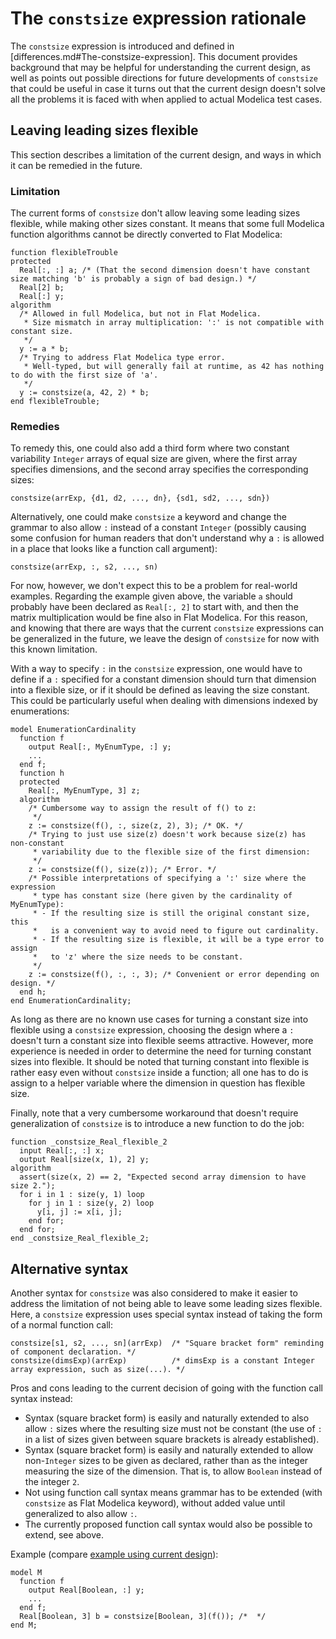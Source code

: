 # The `constsize` expression rationale
The `constsize` expression is introduced and defined in [differences.md#The-constsize-expression].  This document provides background that may be helpful for understanding the current design, as well as points out possible directions for future developments of `constsize` that could be useful in case it turns out that the current design doesn't solve all the problems it is faced with when applied to actual Modelica test cases.

## Leaving leading sizes flexible
This section describes a limitation of the current design, and ways in which it can be remedied in the future.

### Limitation
The current forms of `constsize` don't allow leaving some leading sizes flexible, while making other sizes constant.  It means that some full Modelica function algorithms cannot be directly converted to Flat Modelica:
```
function flexibleTrouble
protected
  Real[:, :] a; /* (That the second dimension doesn't have constant size matching 'b' is probably a sign of bad design.) */
  Real[2] b;
  Real[:] y;
algorithm
  /* Allowed in full Modelica, but not in Flat Modelica.
   * Size mismatch in array multiplication: ':' is not compatible with constant size.
   */
  y := a * b;
  /* Trying to address Flat Modelica type error.
   * Well-typed, but will generally fail at runtime, as 42 has nothing to do with the first size of 'a'.
   */
  y := constsize(a, 42, 2) * b;
end flexibleTrouble;
```

### Remedies

To remedy this, one could also add a third form where two constant variability `Integer` arrays of equal size are given, where the first array specifies dimensions, and the second array specifies the corresponding sizes:
```
constsize(arrExp, {d1, d2, ..., dn}, {sd1, sd2, ..., sdn})
```

Alternatively, one could make `constsize` a keyword and change the grammar to also allow `:` instead of a constant `Integer` (possibly causing some confusion for human readers that don't understand why a `:` is allowed in a place that looks like a function call argument):
```
constsize(arrExp, :, s2, ..., sn)
```

For now, however, we don't expect this to be a problem for real-world examples.  Regarding the example given above, the variable `a` should probably have been declared as `Real[:, 2]` to start with, and then the matrix multiplication would be fine also in Flat Modelica.  For this reason, and knowing that there are ways that the current `constsize` expressions can be generalized in the future, we leave the design of `constsize` for now with this known limitation.

With a way to specify `:` in the `constsize` expression, one would have to define if a `:` specified for a constant dimension should turn that dimension into a flexible size, or if it should be defined as leaving the size constant.  This could be particularly useful when dealing with dimensions indexed by enumerations:
```
model EnumerationCardinality
  function f
    output Real[:, MyEnumType, :] y;
    ...
  end f;
  function h
  protected
    Real[:, MyEnumType, 3] z;
  algorithm
    /* Cumbersome way to assign the result of f() to z:
     */
    z := constsize(f(), :, size(z, 2), 3); /* OK. */
    /* Trying to just use size(z) doesn't work because size(z) has non-constant
     * variability due to the flexible size of the first dimension:
     */
    z := constsize(f(), size(z)); /* Error. */
    /* Possible interpretations of specifying a ':' size where the expression
     * type has constant size (here given by the cardinality of MyEnumType):
     * - If the resulting size is still the original constant size, this
     *   is a convenient way to avoid need to figure out cardinality.
     * - If the resulting size is flexible, it will be a type error to assign
     *   to 'z' where the size needs to be constant.
     */
    z := constsize(f(), :, :, 3); /* Convenient or error depending on design. */
  end h;
end EnumerationCardinality;
```

As long as there are no known use cases for turning a constant size into flexible using a `constsize` expression, choosing the design where a `:` doesn't turn a constant size into flexible seems attractive.  However, more experience is needed in order to determine the need for turning constant sizes into flexible.  It should be noted that turning constant into flexible is rather easy even without `constsize` inside a function; all one has to do is assign to a helper variable where the dimension in question has flexible size.

Finally, note that a very cumbersome workaround that doesn't require generalization of `constsize` is to introduce a new function to do the job:
```
function _constsize_Real_flexible_2
  input Real[:, :] x;
  output Real[size(x, 1), 2] y;
algorithm
  assert(size(x, 2) == 2, "Expected second array dimension to have size 2.");
  for i in 1 : size(y, 1) loop
    for j in 1 : size(y, 2) loop
      y[i, j] := x[i, j];
    end for;
  end for;
end _constsize_Real_flexible_2;
```

## Alternative syntax
Another syntax for `constsize` was also considered to make it easier to address the limitation of not being able to leave some leading sizes flexible.  Here, a `constsize` expression uses special syntax instead of taking the form of a normal function call:
```
constsize[s1, s2, ..., sn](arrExp)  /* "Square bracket form" reminding of component declaration. */
constsize(dimsExp)(arrExp)          /* dimsExp is a constant Integer array expression, such as size(...). */
```

Pros and cons leading to the current decision of going with the function call syntax instead:
- Syntax (square bracket form) is easily and naturally extended to also allow `:` sizes where the resulting size must not be constant (the use of `:` in a list of sizes given between square brackets is already established).
- Syntax (square bracket form) is easily and naturally extended to allow non-`Integer` sizes to be given as declared, rather than as the integer measuring the size of the dimension.  That is, to allow `Boolean` instead of the integer `2`.
- Not using function call syntax means grammar has to be extended (with `constsize` as Flat Modelica keyword), without added value until generalized to also allow `:`.
- The currently proposed function call syntax would also be possible to extend, see above.

Example (compare [example using current design](differences.md#The-constsize-expression)):
```
model M
  function f
    output Real[Boolean, :] y;
    ...
  end f;
  Real[Boolean, 3] b = constsize[Boolean, 3](f()); /*  */
end M;
```
